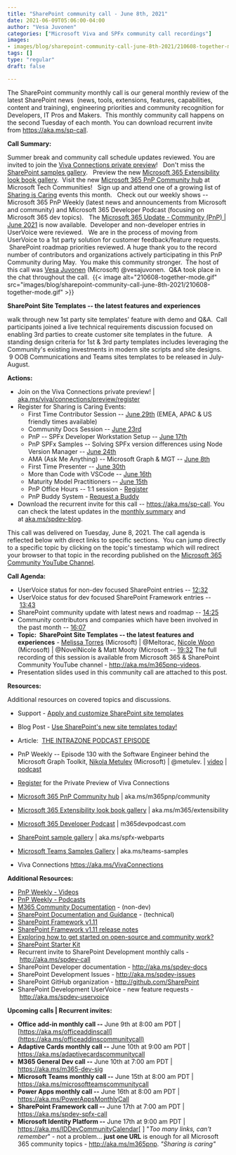 ```yaml
---
title: "SharePoint community call - June 8th, 2021"
date: 2021-06-09T05:06:00-04:00
author: "Vesa Juvonen"
categories: ["Microsoft Viva and SPFx community call recordings"]
images:
- images/blog/sharepoint-community-call-june-8th-2021/210608-together-mode.gif
tags: []
type: "regular"
draft: false

---
```



The SharePoint community monthly call is our general monthly review of
the latest SharePoint news  (news, tools, extensions, features,
capabilities, content and training), engineering priorities and
community recognition for Developers, IT Pros and Makers.  This monthly
community call happens on the second Tuesday of each month. You can
download recurrent invite from <https://aka.ms/sp-call>.

**Call Summary:**

Summer break and community call schedule updates reviewed. You are
invited to join the [Viva Connections private
preview](https://aka.ms/viva/connections/preview/register)!   Don't miss
the [SharePoint samples
gallery](https://pnp.github.io/sp-dev-fx-webparts/).   Preview the new
[Microsoft 365 Extensibility look book
gallery](https://adoption.microsoft.com/extensibility-look-book).  Visit
the new [Microsoft 365 PnP Community
hub](https://techcommunity.microsoft.com/t5/microsoft-365-pnp/ct-p/Microsoft365PnP)
at Microsoft Tech Communities!   Sign up and attend one of a growing
list of [Sharing is Caring](https://pnp.github.io/sharing-is-caring/)
events this month.   Check out our weekly shows -- Microsoft 365 PnP
Weekly (latest news and announcements from Microsoft and community) and
Microsoft 365 Developer Podcast (focusing on Microsoft 365 dev topics). 
 The [Microsoft 365 Update - Community (PnP) \| June
2021](https://techcommunity.microsoft.com/t5/microsoft-365-pnp-blog/microsoft-365-pnp-community-june-2021-update/ba-p/2332366)
is now available.  Developer and non-developer entries in UserVoice were
reviewed.   We are in the process of moving from UserVoice to a 1st
party solution for customer feedback/feature requests.  SharePoint
roadmap priorities reviewed.
A huge thank you to the record number of contributors and organizations
actively participating in this PnP Community during May.  You make this
community stronger.  The host of this call was [Vesa
Juvonen](https://twitter.com/vesajuvonen) (Microsoft) \@vesajuvonen. 
Q&A took place in the chat throughout the call. 
{{< image alt="210608-together-mode.gif" src="images/blog/sharepoint-community-call-june-8th-2021/210608-together-mode.gif" >}}
 


**SharePoint Site Templates -- the latest features and experiences**

walk through new 1st party site templates' feature with demo and Q&A. 
Call participants joined a live technical requirements discussion
focused on enabling 3rd parties to create customer site templates in
the future.   A standing design criteria for 1st & 3rd party
templates includes leveraging the Community's existing investments in
modern site scripts and site designs.   9 OOB Communications and Teams
sites templates to be released in July-August.
 

**Actions:**
-   Join on the Viva Connections private preview! \|
    [aka.ms/viva/connections/preview/register](https://aka.ms/viva/connections/preview/register)
-   Register for Sharing is Caring Events:
    -   First Time Contributor Session -- [June
        29th](https://forms.office.com/Pages/ResponsePage.aspx?id=KtIy2vgLW0SOgZbwvQuRaXDXyCl9DkBHq4A2OG7uLpdUREZVRDVYUUJLT1VNRDM4SjhGMlpUNzBORy4u)
        (EMEA, APAC & US friendly times available)
    -   Community Docs Session -- [June
        23rd](https://forms.office.com/Pages/ResponsePage.aspx?id=KtIy2vgLW0SOgZbwvQuRaXDXyCl9DkBHq4A2OG7uLpdUOUdFR0U1STdGS0lXUDA2Sk1YSE1WMEtHSy4u)
         
    -   PnP -- SPFx Developer Workstation Setup -- [June
        17th](https://forms.office.com/Pages/ResponsePage.aspx?id=KtIy2vgLW0SOgZbwvQuRaXDXyCl9DkBHq4A2OG7uLpdUM0xJTFJZN01MWlZQVFc3UjgxRUxQQkhDSS4u)
         
    -   PnP SPFx Samples -- Solving SPFx version differences using Node
        Version Manager -- [June
        24th](https://forms.office.com/Pages/ResponsePage.aspx?id=KtIy2vgLW0SOgZbwvQuRaXDXyCl9DkBHq4A2OG7uLpdUMDdKSjQxRDhKVzhCVUQ4VDdIQVZRVTZOSi4u)
    -   AMA (Ask Me Anything) -- Microsoft Graph & MGT -- [June
        8th](https://forms.office.com/Pages/ResponsePage.aspx?id=KtIy2vgLW0SOgZbwvQuRaXDXyCl9DkBHq4A2OG7uLpdUM0xCOEtTWFJSREg2UFY2NkpPUk5GNk9YVS4u)
    -   First Time Presenter -- [June
        30th](https://forms.office.com/Pages/ResponsePage.aspx?id=KtIy2vgLW0SOgZbwvQuRaXDXyCl9DkBHq4A2OG7uLpdUNDJOOU5JREc2TUhCVzNGTTJFUldSUUNUSy4u)
    -   More than Code with VSCode -- [June
        16th](https://forms.office.com/Pages/ResponsePage.aspx?id=KtIy2vgLW0SOgZbwvQuRaXDXyCl9DkBHq4A2OG7uLpdURFZPM00xREdYMzVIOEJCWUhWRzBVMlRJWS4u)
    -   Maturity Model Practitioners -- [June
        15th](https://forms.office.com/Pages/ResponsePage.aspx?id=KtIy2vgLW0SOgZbwvQuRaXDXyCl9DkBHq4A2OG7uLpdUODY3NVRFQ0E4SFg5WlI1TU83WFJQRklZSy4u)
    -   PnP Office Hours -- 1:1 session -
        [Register](https://outlook.office365.com/owa/calendar/PnPSharingisCaring@warner.digital/bookings/)
    -   PnP Buddy System - [Request a
        Buddy](https://forms.office.com/Pages/ResponsePage.aspx?id=KtIy2vgLW0SOgZbwvQuRaXDXyCl9DkBHq4A2OG7uLpdUMjRRUVg4NElZUUJLTEY1TVVSVDJFRFpLRS4u)
-   Download the recurrent invite for this call
    -- <https://aka.ms/sp-call>.
You can check the latest updates in the [monthly
summary](https://techcommunity.microsoft.com/t5/microsoft-365-pnp-blog/microsoft-365-pnp-community-june-2021-update/ba-p/2332366) and
at [aka.ms/spdev-blog](https://developer.microsoft.com/en-us/sharepoint/blogs/).

This call was delivered on Tuesday, June 8, 2021. The call agenda is
reflected below with direct links to specific sections.  You can jump
directly to a specific topic by clicking on the topic's timestamp which
will redirect your browser to that topic in the recording published on
the [Microsoft 365 Community YouTube
Channel](https://aka.ms/m365pnp-videos).

**Call Agenda:**
-   UserVoice status for non-dev focused SharePoint entries
    -- [12:32](https://youtu.be/Pxfq2i4ys1U?t=752)
-   UserVoice status for dev focused SharePoint Framework entries
    -- [13:43](https://youtu.be/Pxfq2i4ys1U?t=823) 
-   SharePoint community update with latest news and roadmap
    -- [14:25](https://youtu.be/Pxfq2i4ys1U?t=865)
-   Community contributors and companies which have been involved in the
    past month -- [16:07](https://youtu.be/Pxfq2i4ys1U?t=967) 
-   **Topic:  SharePoint Site Templates -- the latest features and
    experiences** - [Melissa Torres](http://twitter.com/Meltorac)
    (Microsoft) \| \@Meltorac, [Nicole
    Woon](http://twitter.com/NovelNicole) (Microsoft) \| \@NovelNicole &
    Matt Mooty (Microsoft --
    [19:32](https://youtu.be/Pxfq2i4ys1U?t=1172)
The full recording of this session is available from Microsoft 365 &
SharePoint Community YouTube channel - <http://aka.ms/m365pnp-videos>.
-   Presentation slides used in this community call are attached to this
    post.

**Resources:**

Additional resources on covered topics and discussions.
-   Support - [Apply and customize SharePoint site
    templates](https://support.microsoft.com/en-us/office/apply-and-customize-sharepoint-site-templates-39382463-0e45-4d1b-be27-0e96aeec8398?ui=en-US&rs=en-US&ad=US) 

-   Blog Post - [Use SharePoint's new site templates
    today!](https://techcommunity.microsoft.com/t5/microsoft-sharepoint-blog/use-sharepoint-s-new-site-templates-today/ba-p/2304372) 

-   Article:  [THE INTRAZONE PODCAST
    EPISODE](https://aka.ms/SPSiteTemplatesPodcast%20) 

-   PnP Weekly -- Episode 130 with the Software Engineer behind the
    Microsoft Graph Toolkit, [Nikola
    Metulev](http://twitter.com/metulev) (Microsoft) \| \@metulev. \|
    [video](https://techcommunity.microsoft.com/t5/microsoft-365-pnp-blog/microsoft-365-pnp-weekly-episode-130/ba-p/2422722)
    \|
    [podcast](https://pnpweekly.podbean.com/e/Microsoft-365-pnp-weekly-episode-130-7th-of-june-2021/)

-   [Register](https://aka.ms/viva/connections/preview/register) for the
    Private Preview of Viva Connections

-   [Microsoft 365 PnP Community
    hub](https://techcommunity.microsoft.com/t5/microsoft-365-pnp/ct-p/Microsoft365PnP) \|
    aka.ms/m365pnp/community 

-   [Microsoft 365 Extensibility look book
    gallery](https://adoption.microsoft.com/extensibility-look-book) \|
    aka.ms/m365/extensibility

-   [Microsoft 365 Developer
    Podcast](https://m365devpodcast.com/) \| m365devpodcast.com

-   [SharePoint sample
    gallery](https://pnp.github.io/sp-dev-fx-webparts/) \|
    aka.ms/spfx-webparts

-   [Microsoft Teams Samples Gallery](https://aka.ms/teams-samples) \|
    aka.ms/teams-samples

-   Viva Connections <https://aka.ms/VivaConnections> 

**Additional Resources:**
-   [PnP Weekly - Videos](https://aka.ms/pnpweekly)
-   [PnP Weekly - Podcasts](http://pnpweekly.podbean.com/)
-   [M365 Community Documentation](https://aka.ms/m365-community-docs) -
    (non-dev)
-   [SharePoint Documentation and
    Guidance](https://docs.microsoft.com/en-us/sharepoint/) -
    (technical)
-   [SharePoint Framework
    v1.11](https://developer.microsoft.com/en-us/sharepoint/blogs/announcing-sharepoint-framework-1-11-extend-more-of-microsoft-teams-and-publish-to-appsource/)
-   [SharePoint Framework v1.11 release
    notes](https://docs.microsoft.com/en-us/sharepoint/dev/spfx/release-1.11.0)
-   [Exploring how to get started on open-source and community
    work?](https://aka.ms/sharing-is-caring)
-   [SharePoint Starter
    Kit](https://github.com/SharePoint/sp-starter-kit)
-   Recurrent invite to SharePoint Development monthly calls
    - <http://aka.ms/spdev-call>
-   SharePoint Developer documentation - <http://aka.ms/spdev-docs>
-   SharePoint Development Issues - <http://aka.ms/spdev-issues>
-   SharePoint GitHub organization - <http://github.com/SharePoint>
-   SharePoint Development UserVoice - new feature requests
    - <http://aka.ms/spdev-uservoice>

**Upcoming calls \| Recurrent invites:**
-   **Office add-in monthly call --** June 9th at 8:00 am PDT \|
    [https://aka.ms/officeaddinscall](https://aka.ms/officeaddinscommunitycall)
-   **Adaptive Cards monthly call --** June 10th at 9:00 am PDT \|
    <https://aka.ms/adaptivecardscommunitycall>
-   **M365 General Dev call --** June 10th at 7:00 am PDT \|
    <https://aka.ms/m365-dev-sig>
-   **Microsoft Teams monthly call --** June 15th at 8:00 am PDT \|
    <https://aka.ms/microsoftteamscommunitycall>
-   **Power Apps monthly call --** June 16th at 8:00 am PDT \|
    <https://aka.ms/PowerAppsMonthlyCall>
-   **SharePoint Framework call --** June 17th at 7:00 am PDT \|
    <https://aka.ms/spdev-spfx-call>
-   **Microsoft Identity Platform --** June 17th at 9:00 am PDT \|
    <https://aka.ms/IDDevCommunityCalendar>[ ]
"*Too many links, can't remember*" - not a problem\... **just one
URL** is enough for all Microsoft 365 community topics
- <http://aka.ms/m365pnp>.
*"Sharing is caring"*
